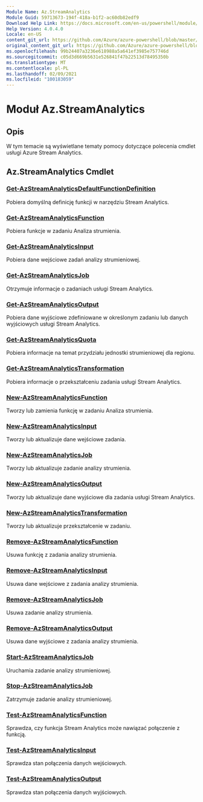 ```yaml
---
Module Name: Az.StreamAnalytics
Module Guid: 59713673-194f-418a-b1f2-ac60db82edf9
Download Help Link: https://docs.microsoft.com/en-us/powershell/module/az.streamanalytics
Help Version: 4.0.4.0
Locale: en-US
content_git_url: https://github.com/Azure/azure-powershell/blob/master/src/StreamAnalytics/StreamAnalytics/help/Az.StreamAnalytics.md
original_content_git_url: https://github.com/Azure/azure-powershell/blob/master/src/StreamAnalytics/StreamAnalytics/help/Az.StreamAnalytics.md
ms.openlocfilehash: 99b24407a3236e618988a5a641ef3985e757746d
ms.sourcegitcommit: c05d3d669b5631e526841f47b22513d78495350b
ms.translationtype: MT
ms.contentlocale: pl-PL
ms.lasthandoff: 02/09/2021
ms.locfileid: "100183059"
---
```

# Moduł Az.StreamAnalytics
## Opis
W tym temacie są wyświetlane tematy pomocy dotyczące polecenia cmdlet usługi Azure Stream Analytics.

## Az.StreamAnalytics Cmdlet
### [Get-AzStreamAnalyticsDefaultFunctionDefinition](Get-AzStreamAnalyticsDefaultFunctionDefinition.md)
Pobiera domyślną definicję funkcji w narzędziu Stream Analytics.

### [Get-AzStreamAnalyticsFunction](Get-AzStreamAnalyticsFunction.md)
Pobiera funkcje w zadaniu Analiza strumienia.

### [Get-AzStreamAnalyticsInput](Get-AzStreamAnalyticsInput.md)
Pobiera dane wejściowe zadań analizy strumieniowej.

### [Get-AzStreamAnalyticsJob](Get-AzStreamAnalyticsJob.md)
Otrzymuje informacje o zadaniach usługi Stream Analytics.

### [Get-AzStreamAnalyticsOutput](Get-AzStreamAnalyticsOutput.md)
Pobiera dane wyjściowe zdefiniowane w określonym zadaniu lub danych wyjściowych usługi Stream Analytics.

### [Get-AzStreamAnalyticsQuota](Get-AzStreamAnalyticsQuota.md)
Pobiera informacje na temat przydziału jednostki strumieniowej dla regionu.

### [Get-AzStreamAnalyticsTransformation](Get-AzStreamAnalyticsTransformation.md)
Pobiera informacje o przekształceniu zadania usługi Stream Analytics.

### [New-AzStreamAnalyticsFunction](New-AzStreamAnalyticsFunction.md)
Tworzy lub zamienia funkcję w zadaniu Analiza strumienia.

### [New-AzStreamAnalyticsInput](New-AzStreamAnalyticsInput.md)
Tworzy lub aktualizuje dane wejściowe zadania.

### [New-AzStreamAnalyticsJob](New-AzStreamAnalyticsJob.md)
Tworzy lub aktualizuje zadanie analizy strumienia.

### [New-AzStreamAnalyticsOutput](New-AzStreamAnalyticsOutput.md)
Tworzy lub aktualizuje dane wyjściowe dla zadania usługi Stream Analytics.

### [New-AzStreamAnalyticsTransformation](New-AzStreamAnalyticsTransformation.md)
Tworzy lub aktualizuje przekształcenie w zadaniu.

### [Remove-AzStreamAnalyticsFunction](Remove-AzStreamAnalyticsFunction.md)
Usuwa funkcję z zadania analizy strumienia.

### [Remove-AzStreamAnalyticsInput](Remove-AzStreamAnalyticsInput.md)
Usuwa dane wejściowe z zadania analizy strumienia.

### [Remove-AzStreamAnalyticsJob](Remove-AzStreamAnalyticsJob.md)
Usuwa zadanie analizy strumienia.

### [Remove-AzStreamAnalyticsOutput](Remove-AzStreamAnalyticsOutput.md)
Usuwa dane wyjściowe z zadania analizy strumienia.

### [Start-AzStreamAnalyticsJob](Start-AzStreamAnalyticsJob.md)
Uruchamia zadanie analizy strumieniowej.

### [Stop-AzStreamAnalyticsJob](Stop-AzStreamAnalyticsJob.md)
Zatrzymuje zadanie analizy strumieniowej.

### [Test-AzStreamAnalyticsFunction](Test-AzStreamAnalyticsFunction.md)
Sprawdza, czy funkcja Stream Analytics może nawiązać połączenie z funkcją.

### [Test-AzStreamAnalyticsInput](Test-AzStreamAnalyticsInput.md)
Sprawdza stan połączenia danych wejściowych.

### [Test-AzStreamAnalyticsOutput](Test-AzStreamAnalyticsOutput.md)
Sprawdza stan połączenia danych wyjściowych.

